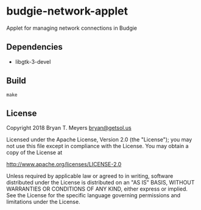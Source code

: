 # budgie-network-applet
Applet for managing network connections in Budgie

## Dependencies

* libgtk-3-devel

## Build

```
make
```

## License 
Copyright 2018 Bryan T. Meyers <bryan@getsol.us>
 
Licensed under the Apache License, Version 2.0 (the "License");
you may not use this file except in compliance with the License.
You may obtain a copy of the License at
 
http://www.apache.org/licenses/LICENSE-2.0
 
Unless required by applicable law or agreed to in writing, software
distributed under the License is distributed on an "AS IS" BASIS,
WITHOUT WARRANTIES OR CONDITIONS OF ANY KIND, either express or implied.
See the License for the specific language governing permissions and
limitations under the License.
 
